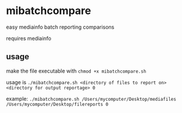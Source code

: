 # mibatchcompare
easy mediainfo batch reporting comparisons

requires mediainfo 

## usage

make the file executable with `chmod +x mibatchcompare.sh`

usage is `./mibatchcompare.sh <directory of files to report on> <directory for output reportage> 0`

example: `./mibatchcompare.sh /Users/mycomputer/Desktop/mediafiles /Users/mycomputer/Desktop/filereports 0`
